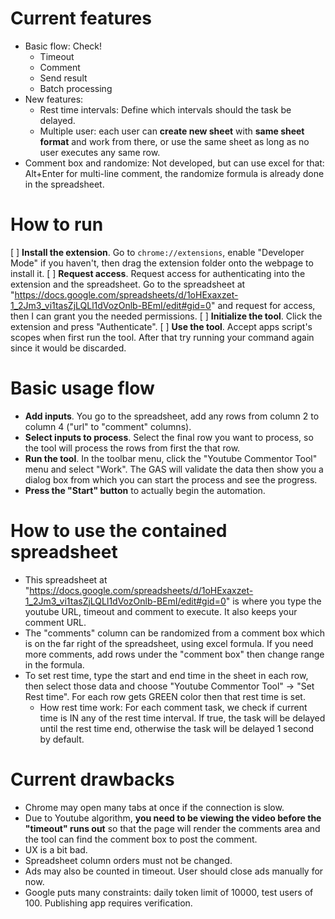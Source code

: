 # Current features
- Basic flow: Check!
    - Timeout
    - Comment
    - Send result
    - Batch processing
- New features:
    - Rest time intervals: Define which intervals should the task be delayed.
    - Multiple user: each user can **create new sheet** with **same sheet format** and work from there, or use the same sheet as long as no user executes any same row.
- Comment box and randomize: Not developed, but can use excel for that: Alt+Enter for multi-line comment, the randomize formula is already done in the spreadsheet.

# How to run
[ ] **Install the extension**. Go to `chrome://extensions`, enable "Developer Mode" if you haven't, then drag the extension folder onto the webpage to install it.
[ ] **Request access**. Request access for authenticating into the extension and the spreadsheet. Go to the spreadsheet at "https://docs.google.com/spreadsheets/d/1oHExaxzet-1_2Jm3_vi1tasZjLQLl1dVozOnlb-BEmI/edit#gid=0" and request for access, then I can grant you the needed permissions.
[ ] **Initialize the tool**. Click the extension and press "Authenticate".
[ ] **Use the tool**. Accept apps script's scopes when first run the tool. After that try running your command again since it would be discarded.

# Basic usage flow
- **Add inputs**. You go to the spreadsheet, add any rows from column 2 to column 4 ("url" to "comment" columns). 
- **Select inputs to process**. Select the final row you want to process, so the tool will process the rows from first the that row.
- **Run the tool**. In the toolbar menu, click the "Youtube Commentor Tool" menu and select "Work". The GAS will validate the data then show you a dialog box from which you can start the process and see the progress.
- **Press the "Start" button** to actually begin the automation.

# How to use the contained spreadsheet
- This spreadsheet at "https://docs.google.com/spreadsheets/d/1oHExaxzet-1_2Jm3_vi1tasZjLQLl1dVozOnlb-BEmI/edit#gid=0" is where you type the youtube URL, timeout and comment to execute. It also keeps your comment URL. 
- The "comments" column can be randomized from a comment box which is on the far right of the spreadsheet, using excel formula. If you need more comments, add rows under the "comment box" then change range in the formula.
- To set rest time, type the start and end time in the sheet in each row, then select those data and choose "Youtube Commentor Tool" -> "Set Rest time". For each row gets GREEN color then that rest time is set.
    - How rest time work: For each comment task, we check if current time is IN any of the rest time interval. If true, the task will be delayed until the rest time end, otherwise the task will be delayed 1 second by default.

# Current drawbacks
- Chrome may open many tabs at once if the connection is slow.
- Due to Youtube algorithm, **you need to be viewing the video before the "timeout" runs out** so that the page will render the comments area and the tool can find the comment box to post the comment.
- UX is a bit bad. 
- Spreadsheet column orders must not be changed.
- Ads may also be counted in timeout. User should close ads manually for now.
- Google puts many constraints: daily token limit of 10000, test users of 100. Publishing app requires verification.
